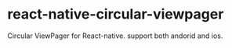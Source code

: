 # react-native-circular-viewpager
Circular ViewPager for React-native. support both andorid and ios.
